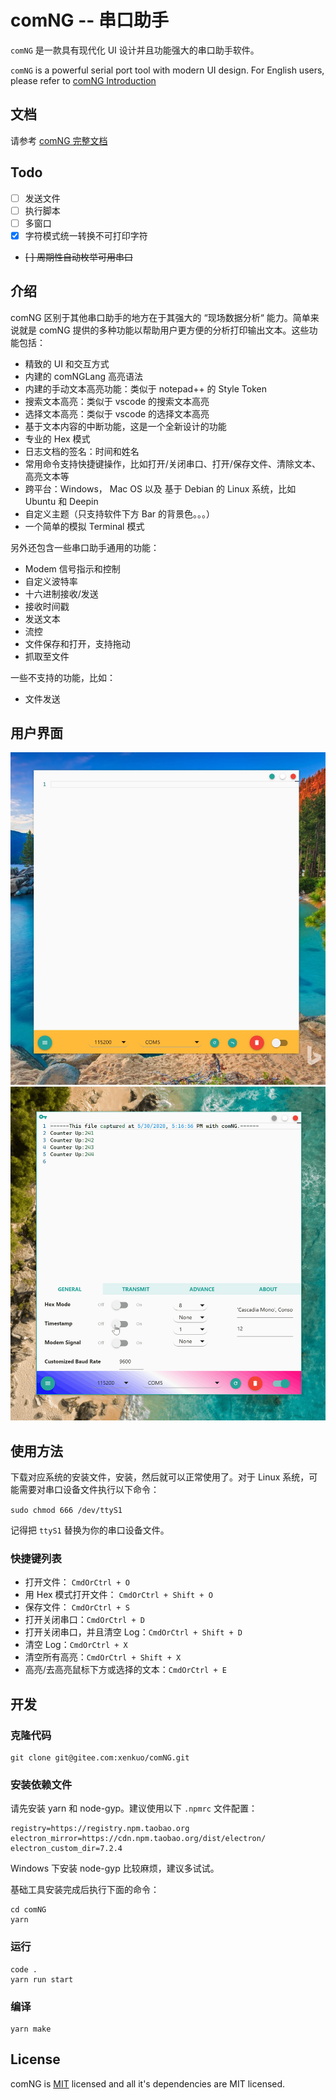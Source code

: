 # comNG -- 串口助手

`comNG` 是一款具有现代化 UI 设计并且功能强大的串口助手软件。

`comNG` is a powerful serial port tool with modern UI design. For English users, please refer to [comNG Introduction](doc/Introduction-en.md)

## 文档

请参考 [comNG 完整文档](doc/Introduction.md)

## Todo

- [ ] 发送文件
- [ ] 执行脚本
- [ ] 多窗口
- [x] 字符模式统一转换不可打印字符
- ~~[ ] 周期性自动枚举可用串口~~

## 介绍

comNG 区别于其他串口助手的地方在于其强大的 “现场数据分析“ 能力。简单来说就是 comNG 提供的多种功能以帮助用户更方便的分析打印输出文本。这些功能包括：

- 精致的 UI 和交互方式
- 内建的 comNGLang 高亮语法
- 内建的手动文本高亮功能：类似于 notepad++ 的 Style Token
- 搜索文本高亮：类似于 vscode 的搜索文本高亮
- 选择文本高亮：类似于 vscode 的选择文本高亮
- 基于文本内容的中断功能，这是一个全新设计的功能
- 专业的 Hex 模式
- 日志文档的签名：时间和姓名
- 常用命令支持快捷键操作，比如打开/关闭串口、打开/保存文件、清除文本、高亮文本等
- 跨平台：Windows， Mac OS 以及 基于 Debian 的 Linux 系统，比如 Ubuntu 和 Deepin
- 自定义主题（只支持软件下方 Bar 的背景色。。。）
- 一个简单的模拟 Terminal 模式

另外还包含一些串口助手通用的功能：

- Modem 信号指示和控制
- 自定义波特率
- 十六进制接收/发送
- 接收时间戳
- 发送文本
- 流控
- 文件保存和打开，支持拖动
- 抓取至文件

一些不支持的功能，比如：

- 文件发送

## 用户界面

![image](image/preview.jpg)
![image](image/demo.gif)

## 使用方法

下载对应系统的安装文件，安装，然后就可以正常使用了。对于 Linux 系统，可能需要对串口设备文件执行以下命令：

`sudo chmod 666 /dev/ttyS1`

记得把 `ttyS1` 替换为你的串口设备文件。

### 快捷键列表

- 打开文件： `CmdOrCtrl + O`
- 用 Hex 模式打开文件： `CmdOrCtrl + Shift + O`
- 保存文件： `CmdOrCtrl + S`
- 打开关闭串口：`CmdOrCtrl + D`
- 打开关闭串口，并且清空 Log：`CmdOrCtrl + Shift + D`
- 清空 Log：`CmdOrCtrl + X`
- 清空所有高亮：`CmdOrCtrl + Shift + X`
- 高亮/去高亮鼠标下方或选择的文本：`CmdOrCtrl + E`

## 开发

### 克隆代码

```
git clone git@gitee.com:xenkuo/comNG.git
```

### 安装依赖文件

请先安装 yarn 和 node-gyp。建议使用以下 `.npmrc` 文件配置：

```
registry=https://registry.npm.taobao.org
electron_mirror=https://cdn.npm.taobao.org/dist/electron/
electron_custom_dir=7.2.4
```

Windows 下安装 node-gyp 比较麻烦，建议多试试。

基础工具安装完成后执行下面的命令：

```
cd comNG
yarn
```

### 运行

```
code .
yarn run start
```

### 编译

```
yarn make
```

## License

comNG is [MIT](./LICENSE) licensed and all it's dependencies are MIT licensed.
